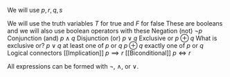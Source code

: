 We will use $p,r,q, s$

We will use the truth variables $T$ for true and $F$ for false
These are booleans and we will also use boolean operators with these
Negation (not)
	$\neg p$
Conjunction (and)
	$p\land q$
Disjunction (or)
	$p\lor q$
Exclusive or
	$p\oplus q$
What is exclusive or?
	$p\lor q$ at least one of $p$ or $q$
	$p\oplus q$ exactly one of $p$ or $q$
Logical connectors
	[[Implication]]
		$p\implies r$
	[[Biconditional]]
		$p\iff r$

All expressions can be formed with $\neg$, $\land$, or $\lor$.

